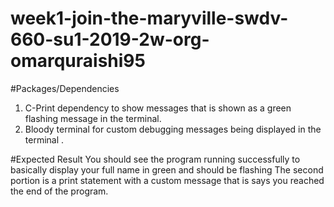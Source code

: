 # week1-join-the-maryville-swdv-660-su1-2019-2w-org-omarquraishi95

#Packages/Dependencies
1) C-Print dependency to show messages that is shown as a green flashing message in the terminal.  
2) Bloody terminal for custom debugging messages being displayed in the terminal .

#Expected Result
You should see the program running successfully to basically display your full name in green and should be flashing
The second portion is a print statement with a custom message that is says you reached the end of the program.
